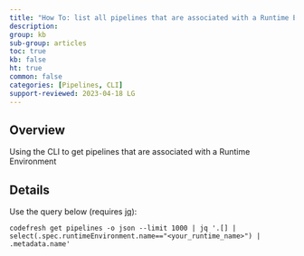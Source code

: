 ```yaml
---
title: "How To: list all pipelines that are associated with a Runtime Environment"
description: 
group: kb
sub-group: articles
toc: true
kb: false
ht: true
common: false
categories: [Pipelines, CLI]
support-reviewed: 2023-04-18 LG
---
```


## Overview

Using the CLI to get pipelines that are associated with a Runtime Environment

## Details

Use the query below (requires [jq](https://stedolan.github.io/jq/)):

```shell
codefresh get pipelines -o json --limit 1000 | jq '.[] | select(.spec.runtimeEnvironment.name=="<your_runtime_name>") | .metadata.name'
```
